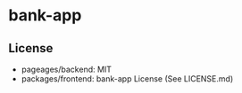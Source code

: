 # bank-app

## License

- pageages/backend: MIT
- packages/frontend: bank-app License (See LICENSE.md)
